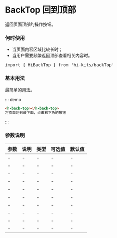 # BackTop 回到顶部
返回页面顶部的操作按钮。

### 何时使用
- 当页面内容区域比较长时；
- 当用户需要频繁返回顶部查看相关内容时。
<pre class="language-ts">
import { HiBackTop } from 'hi-kits/backTop'
</pre>

### 基本用法

最简单的用法。

::: demo
```html
<h-back-top></h-back-top>
将页面划到最下面，点击右下角的按钮

```
:::

### 参数说明

|参数|说明|类型|可选值|默认值
|:--|:--|:--|:-----|:---
|- | - | - | - | -
|- | - | - | - | -
|- | - | - | - | -
|- | - | - | - | -
|- | - | - | - | -
|- | - | - | - | -
|- | - | - | - | -
|- | - | - | - | -
|- | - | - | - | -
|- | - | - | - | -
